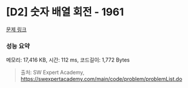 # [D2] 숫자 배열 회전 - 1961 

[문제 링크](https://swexpertacademy.com/main/code/problem/problemDetail.do?contestProbId=AV5Pq-OKAVYDFAUq) 

### 성능 요약

메모리: 17,416 KB, 시간: 112 ms, 코드길이: 1,772 Bytes



> 출처: SW Expert Academy, https://swexpertacademy.com/main/code/problem/problemList.do